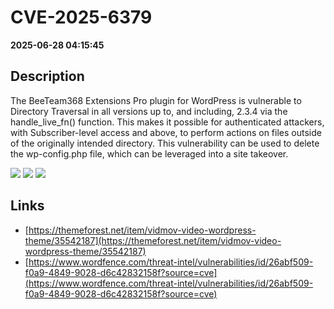 # CVE-2025-6379

**2025-06-28 04:15:45**

## Description
The BeeTeam368 Extensions Pro plugin for WordPress is vulnerable to Directory Traversal in all versions up to, and including, 2.3.4 via the handle_live_fn() function. This makes it possible for authenticated attackers, with Subscriber-level access and above, to perform actions on files outside of the originally intended directory. This vulnerability can be used to delete the wp-config.php file, which can be leveraged into a site takeover.

![](https://img.shields.io/static/v1?label=Score&message=8.8&color=red)
![](https://img.shields.io/static/v1?label=Severity&message=HIGH&color=red)
![](https://img.shields.io/static/v1?label=CWE&message=Traversal&color=green)

## Links
- [https://themeforest.net/item/vidmov-video-wordpress-theme/35542187](https://themeforest.net/item/vidmov-video-wordpress-theme/35542187)
- [https://www.wordfence.com/threat-intel/vulnerabilities/id/26abf509-f0a9-4849-9028-d6c42832158f?source=cve](https://www.wordfence.com/threat-intel/vulnerabilities/id/26abf509-f0a9-4849-9028-d6c42832158f?source=cve)
